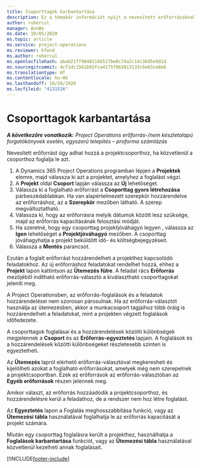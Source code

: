 ```yaml
---
title: Csoporttagok karbantartása
description: Ez a témakör információt nyújt a nevesített erőforrásoknak a projektcsoportokhoz való foglalásáról, és a feladatokhoz való hozzárendeléséről.
author: ruhercul
manager: AnnBe
ms.date: 10/05/2020
ms.topic: article
ms.service: project-operations
ms.reviewer: kfend
ms.author: ruhercul
ms.openlocfilehash: abab21ff98481166517be0c74a2c14c36d5e9d1d
ms.sourcegitcommit: 4cf1dc1561b92fca4175f0b3813133c5e63ce8e6
ms.translationtype: HT
ms.contentlocale: hu-HU
ms.lasthandoff: 10/28/2020
ms.locfileid: "4131526"
---
```

# <a name="maintain-team-members"></a>Csoporttagok karbantartása

_**A következőre vonatkozik:** Project Operations erőforrás-/nem készletalapú forgatókönyvek esetén, egyszerű telepítés – proforma számlázás_

Nevesített erőforrást úgy adhat hozzá a projektcsoporthoz, ha közvetlenül a csoporthoz foglalja le azt.

1. A Dynamics 365 Project Operations programban lépjen a **Projektek** elemre, majd válassza ki azt a projektet, amelyhez a foglalást végzi.
2. A **Projekt** oldal **Csoport** lapján válassza az **Új** lehetőséget. 
3. Válassza ki a foglalható erőforrást a **Csoporttag gyors létrehozása** párbeszédablabkan. Ha van alapértelmezett szerepkör hozzárendelve az erőforráshoz, az a **Szerepkör** mezőben látható. A szerep megváltoztatható. 
4. Válassza ki, hogy az erőforrásra melyik dátumok között lesz szüksége, majd az erőforrás kapacitásának felosztási módját. 
5. Ha szeretné, hogy egy csoporttag projektjóváhagyó legyen , válassza az **Igen** lehetőséget a **Projektjóváhagyó** mezőben. A csoporttag jóváhagyhatja a projekt beküldött idő- és költségbejegyzéseit. 
6. Válassza a **Mentés** parancsot.

Ezután a foglalt erőforrást hozzárendelheti a projekthez kapcsolódó feladatokhoz. Az új erőforráshoz feladatokat rendelhet hozzá, ehhez a **Projekt** lapon kattintson az **Ütemezés fülre**. A feladat rács **Erőforrás** mezőjéből indítható erőforrás-választó a kiválasztható csoporttagokat jeleníti meg.


A Project Operationsben, az erőforrás-foglalások és a feladatok hozzárendelései nem szorosan párosulnak. Ha az erőforrás-választót használja az ütemezésben, akkor a munkacsoport tagjaihoz több óráig is hozzárendelheti a feladatokat, mint a projekten végzett foglalások időfedezete.

A csoporttagok foglalásai és a hozzárendelések közötti különbségek megjelennek a **Csoport** és az **Erőforrás-egyeztetés** lapjain. A foglalások és a hozzárendelések közötti különbségeket részletesebb szinten is egyeztetheti.

Az **Ütemezés** lapról elérhető erőforrás-választóval megkeresheti és kijelölheti azokat a foglalható erőforrásokat, amelyek még nem szerepelnek a projektcsoportban. Ezek az erőforrások az erőforrás-választóban az **Egyéb erőforrások** részen jelennek meg.

Amikor választ, az erőforrás hozzáadódik a projektcsoporthoz, és hozzárendelésre kerül a feladathoz, de a rendszer nem hoz létre foglalást.

Az **Egyeztetés** lapon a Foglalás meghosszabbítása funkció, vagy az **Ütemezési tábla** használatával foglalhatja le az erőforrás kapacitását a projekt számára.

Miután egy csoporttag foglalásra került a projekthez, használhatja a **Foglalások karbantartása** funkciót, vagy az **Ütemezési tábla** használatával közvetlenül kezelheti annak foglalásait.


[!INCLUDE[footer-include](../includes/footer-banner.md)]